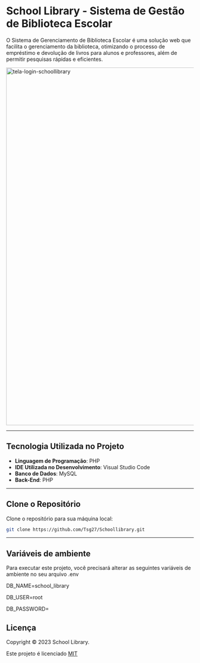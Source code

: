 # School Library - Sistema de Gestão de Biblioteca Escolar

O Sistema de Gerenciamento de Biblioteca Escolar é uma solução web que facilita o gerenciamento da biblioteca, otimizando o processo de empréstimo e devolução de livros para alunos e professores, além de permitir pesquisas rápidas e eficientes.

<img width="960" alt="tela-login-schoollibrary" src="https://github.com/user-attachments/assets/51fd3c8e-e3c4-44b7-a3b3-465cfd8bbd13">

---

## Tecnologia Utilizada no Projeto

- **Linguagem de Programação**: PHP  
- **IDE Utilizada no Desenvolvimento**: Visual Studio Code  
- **Banco de Dados**: MySQL  
- **Back-End**: PHP  

---

## Clone o Repositório

Clone o repositório para sua máquina local:

```bash
git clone https://github.com/Tsg27/Schoollibrary.git
```

---

## Variáveis ​​de ambiente
Para executar este projeto, você precisará alterar as seguintes variáveis ​​de ambiente no seu arquivo .env

DB_NAME=school_library

DB_USER=root

DB_PASSWORD=



## Licença
Copyright © 2023 School Library.

Este projeto é licenciado [MIT](https://choosealicense.com/licenses/mit/)
